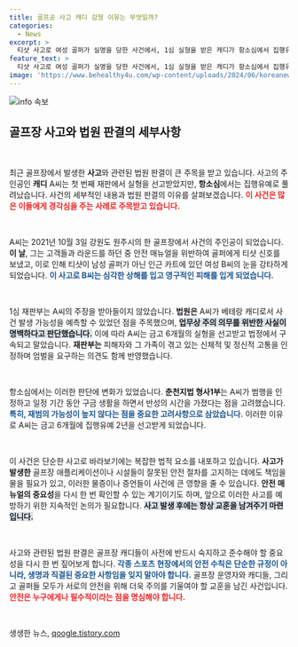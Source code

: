 ```yaml
---
title: 골프공 사고 캐디 감형 이유는 무엇일까?
categories:
  - News
excerpt: >
  티샷 사고로 여성 골퍼가 실명을 당한 사건에서, 1심 실형을 받은 캐디가 항소심에서 집행유예로 풀려났습니다. 범행 인정과 반성, 재범 가능성 낮음이 그 이유로, 법원의 판단은 과연 옳았을까요?
feature_text: >
  티샷 사고로 여성 골퍼가 실명을 당한 사건에서, 1심 실형을 받은 캐디가 항소심에서 집행유예로 풀려났습니다. 범행 인정과 반성, 재범 가능성 낮음이 그 이유로, 법원의 판단은 과연 옳았을까요?
image: 'https://www.behealthy4u.com/wp-content/uploads/2024/06/koreanews.jpg'
---
```


<p><img src="https://www.behealthy4u.com/wp-content/uploads/2024/06/koreanews.jpg" alt="info 속보" /></p>

<h2 data-ke-size="size26">골프장 사고와 법원 판결의 세부사항</h2>

<p data-ke-size="size16">&nbsp;</p>

<p>최근 골프장에서 발생한 <b>사고</b>와 관련된 법원 판결이 큰 주목을 받고 있습니다. 사고의 주인공인 <b>캐디</b> A씨는 첫 번째 재판에서 실형을 선고받았지만, <b>항소심</b>에서는 집행유예로 풀려났습니다. 사건의 세부적인 내용과 법원 판결의 이유를 살펴보겠습니다. <b><span style="color: #ee2323;">이 사건은 많은 이들에게 경각심을 주는 사례로 주목받고 있습니다.</span></b> </p>

<p data-ke-size="size16">&nbsp;</p>

<p>A씨는 2021년 10월 3일 강원도 원주시의 한 골프장에서 사건의 주인공이 되었습니다. <b>이 날</b>, 그는 고객들과 라운드를 하던 중 안전 매뉴얼을 위반하여 골퍼에게 티샷 신호를 보냈고, 이로 인해 티샷이 남성 골퍼가 아닌 인근 카트에 있던 여성 B씨의 눈을 강타하게 되었습니다. <b><span style="color: #1a5490;">이 사고로 B씨는 심각한 상해를 입고 영구적인 피해를 입게 되었습니다.</span></b></p>

<p data-ke-size="size16">&nbsp;</p>

<p>1심 재판부는 A씨의 주장을 받아들이지 않았습니다. <b>법원은</b> A씨가 베테랑 캐디로서 사건 발생 가능성을 예측할 수 있었던 점을 주목했으며, <b><span style="background-color: #21538527;">업무상 주의 의무를 위반한 사실이 명백하다고 판단했습니다.</span></b> 이에 따라 A씨는 금고 6개월의 실형을 선고받고 법정에서 구속되고 말았습니다. <b>재판부는</b> 피해자와 그 가족이 겪고 있는 신체적 및 정신적 고통을 인정하며 엄벌을 요구하는 의견도 함께 반영했습니다.</p>

<p data-ke-size="size16">&nbsp;</p>

<p>항소심에서는 이러한 판단에 변화가 있었습니다. <b>춘천지법 형사1부</b>는 A씨가 범행을 인정하고 일정 기간 동안 구금 생활을 하면서 반성의 시간을 가졌다는 점을 고려했습니다. <b><span style="color: #1a5490;">특히, 재범의 가능성이 높지 않다는 점을 중요한 고려사항으로 삼았습니다.</span></b> 이러한 이유로 A씨는 금고 6개월에 집행유예 2년을 선고받게 되었습니다.</p>

<p data-ke-size="size16">&nbsp;</p>

<p>이 사건은 단순한 사고로 바라보기에는 복잡한 법적 요소를 내포하고 있습니다. <b>사고가 발생한</b> 골프장 애플리케이션이나 시설들이 잘못된 안전 절차를 고지하는 데에도 책임을 물을 필요가 있고, 이러한 물증이나 증언들이 사건에 큰 영향을 줄 수 있습니다. <b>안전 매뉴얼의 중요성</b>을 다시 한 번 확인할 수 있는 계기이기도 하며, 앞으로 이러한 사고를 예방하기 위한 지속적인 논의가 필요합니다. <b><span style="background-color: #21538527;">사고 발생 후에는 항상 교훈을 남겨주기 마련입니다.</span></b></p>

<p data-ke-size="size16">&nbsp;</p>

<p>사고와 관련된 법원 판결은 골프장 캐디들이 사전에 반드시 숙지하고 준수해야 할 중요성을 다시 한 번 짚어보게 합니다. <b><span style="color: #1a5490;">각종 스포츠 현장에서의 안전 수칙은 단순한 규정이 아니라, 생명과 직결된 중요한 사항임을 잊지 말아야 합니다.</span></b> 골프장 운영자와 캐디들, 그리고 골퍼들 모두가 서로의 안전을 위해 더욱 주의를 기울여야 할 교훈을 남긴 사건입니다. <b><span style="color: #ee2323;">안전은 누구에게나 필수적이라는 점을 명심해야 합니다.</span></b></p>

<p data-ke-size="size16">&nbsp;</p>

<!-- 나중에 추가 내용으로 사건에 대한 방지책 등을 추가할 수 있습니다. -->
생생한 뉴스, <a href="https://qoogle.tistory.com" rel="dofollow">qoogle.tistory.com</a>


